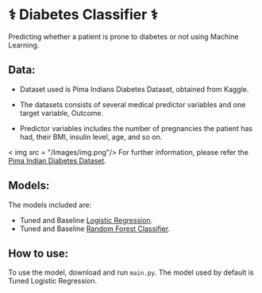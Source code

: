 # ⚕️ Diabetes Classifier ⚕️
Predicting whether a patient is prone to diabetes or not using Machine Learning.

## Data:

* Dataset used is Pima Indians Diabetes Dataset, obtained from Kaggle.

* The datasets consists of several medical predictor variables and one target variable, Outcome. 
* Predictor variables includes the number of pregnancies the patient has had, their BMI, insulin level, age, and so on.

< img src = "/Images/img.png"/>
For further information, please refer the [Pima Indian Diabetes Dataset](https://www.kaggle.com/uciml/pima-indians-diabetes-database).

## Models:

The models included are:
* Tuned and Baseline [Logistic Regression](https://scikit-learn.org/stable/modules/generated/sklearn.linear_model.LogisticRegression.html).
* Tuned and Baseline [Random Forest Classifier](https://scikit-learn.org/stable/modules/generated/sklearn.ensemble.RandomForestClassifier.html).

## How to use:

To use the model, download and run `main.py`. The model used by default is Tuned Logistic Regression.


